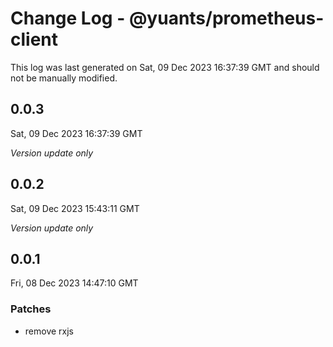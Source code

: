 # Change Log - @yuants/prometheus-client

This log was last generated on Sat, 09 Dec 2023 16:37:39 GMT and should not be manually modified.

## 0.0.3
Sat, 09 Dec 2023 16:37:39 GMT

_Version update only_

## 0.0.2
Sat, 09 Dec 2023 15:43:11 GMT

_Version update only_

## 0.0.1
Fri, 08 Dec 2023 14:47:10 GMT

### Patches

- remove rxjs

